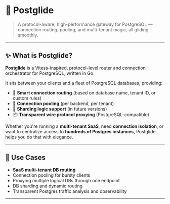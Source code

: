 # 🛫 Postglide

> A protocol-aware, high-performance gateway for PostgreSQL — connection routing, pooling, and multi-tenant magic, all gliding smoothly.

---

## ✨ What is Postglide?

**Postglide** is a Vitess-inspired, protocol-level router and connection orchestrator for PostgreSQL, written in Go.

It sits between your clients and a fleet of PostgreSQL databases, providing:

- 🚪 **Smart connection routing** (based on database name, tenant ID, or custom rules)
- 🧵 **Connection pooling** (per backend, per tenant)
- 🔀 **Sharding logic support** (in future versions)
- 📦 **Transparent wire protocol proxying** (PostgreSQL-compatible)

Whether you're running a **multi-tenant SaaS**, need **connection isolation**, or want to centralize access to **hundreds of Postgres instances**, Postglide helps you do that with elegance.

---

## 🚀 Use Cases

- **SaaS multi-tenant DB routing**
- Connection pooling for bursty clients
- Proxying multiple logical DBs through one endpoint
- DB sharding and dynamic routing
- Transparent Postgres traffic analysis and observability

---
